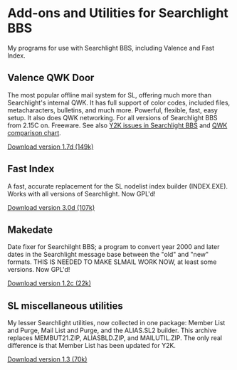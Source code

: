 Add-ons and Utilities for Searchlight BBS
=========================================

My programs for use with Searchlight BBS, including Valence and Fast
Index.


Valence QWK Door
----------------

The most popular offline mail system for SL, offering much more than
Searchlight's internal QWK. It has full support of color codes, included
files, metacharacters, bulletins, and much more. Powerful, flexible,
fast, easy setup. It also does QWK networking. For all versions of
Searchlight BBS from 2.15C on. Freeware. See also [Y2K issues in
Searchlight BBS] and [QWK comparison chart].

[Download version 1.7d (149k)](valen17d.zip)


Fast Index
----------

A fast, accurate replacement for the SL nodelist index builder
(INDEX.EXE). Works with all versions of Searchlight. Now GPL'd!

[Download version 3.0d (107k)](fastix3d.zip)


Makedate
--------

Date fixer for Searchilght BBS; a program to convert year 2000 and later
dates in the Searchlight message base between the "old" and "new"
formats. THIS IS NEEDED TO MAKE SLMAIL WORK NOW, at least some versions.
Now GPL'd!

[Download version 1.2c (22k)](mkdat12c.zip)


SL miscellaneous utilities
--------------------------

My lesser Searchlight utilities, now collected in one package: Member
List and Purge, Mail List and Purge, and the ALIAS.SL2 builder. This
archive replaces MEMBUT21.ZIP, ALIASBLD.ZIP, and MAILUTIL.ZIP. The only
real difference is that Member List has been updated for Y2K.

[Download version 1.3 (70k)](slmisc13.zip)

[Y2K issues in Searchlight BBS]: sl-y2k.md
[QWK comparison chart]: QWK-features.html
